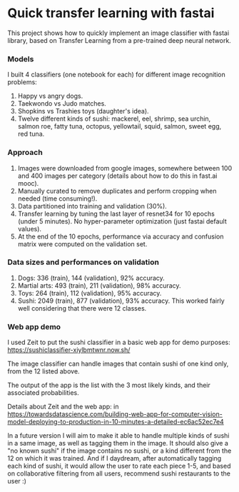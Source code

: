 # Quick transfer learning with fastai

This project shows how to quickly implement an image classifier with fastai library, based on Transfer Learning from a pre-trained deep neural network. 

### Models

I built 4 classifiers (one notebook for each) for different image recognition problems:
1. Happy vs angry dogs.
2. Taekwondo vs Judo matches.
3. Shopkins vs Trashies toys (daughter's idea).
4. Twelve different kinds of sushi: mackerel, eel, shrimp, sea urchin, salmon roe, fatty tuna, octopus, yellowtail, squid,
salmon, sweet egg, red tuna.

### Approach

1. Images were downloaded from google images, somewhere between 100 and 400 images per category (details about how to do this in fast.ai mooc).
2. Manually curated to remove duplicates and perform cropping when needed (time consuming!).
3. Data partitioned into training and validation (30%).
4. Transfer learning by tuning the last layer of resnet34 for 10 epochs (under 5 minutes). No hyper-parameter optimization (just fastai default values). 
5. At the end of the 10 epochs, performance via accuracy and confusion matrix were computed on the validation set.

### Data sizes and performances on validation

1. Dogs: 336 (train), 144 (validation), 92% accuracy. 
2. Martial arts: 493 (train), 211 (validation), 98% accuracy.
3. Toys: 264 (train), 112 (validation), 95% accuracy.
4. Sushi: 2049 (train), 877 (validation), 93% accuracy. This worked fairly well considering that there were 12 classes.

### Web app demo

I used Zeit to put the sushi classifier in a basic web app for demo purposes: https://sushiclassifier-xiylbmtwnr.now.sh/

The image classifier can handle images that contain sushi of one kind only, from the 12 listed above. 

The output of the app is the list with the 3 most likely kinds, and their associated probabilities.

Details about Zeit and the web app: in https://towardsdatascience.com/building-web-app-for-computer-vision-model-deploying-to-production-in-10-minutes-a-detailed-ec6ac52ec7e4 

In a future version I will aim to make it able to handle multiple kinds of sushi in a same image, as well as tagging them in the image. It should also give a "no known sushi" if the image contains no sushi, or a kind different from the 12 on which it was trained. And if I daydream, after automatically tagging each kind of sushi, it would allow the user to rate each piece 1-5, and based on collaborative filtering from all users, recommend sushi restaurants to the user :)
